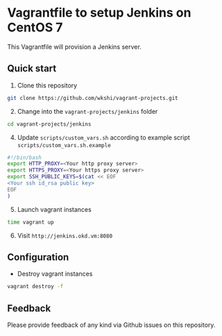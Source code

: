 # Vagrantfile to setup Jenkins on CentOS 7
This Vagrantfile will provision a Jenkins server.

## Quick start
1. Clone this repository
```bash
git clone https://github.com/wkshi/vagrant-projects.git
```
2. Change into the `vagrant-projects/jenkins` folder
```bash
cd vagrant-projects/jenkins
```
4. Update `scripts/custom_vars.sh` according to example script `scripts/custom_vars.sh.example`
```bash
#!/bin/bash
export HTTP_PROXY=<Your http proxy server>
export HTTPS_PROXY=<Your https proxy server>
export SSH_PUBLIC_KEYS=$(cat << EOF
<Your ssh id_rsa public key>
EOF
)
```
5. Launch vagrant instances
```bash
time vagrant up
```
6. Visit `http://jenkins.okd.vm:8080`

## Configuration
- Destroy vagrant instances
```bash
vagrant destroy -f
```

## Feedback
Please provide feedback of any kind via Github issues on this repository.
